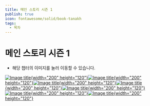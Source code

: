 ```yaml
---
title: 메인 스토리 시즌 1
publish: true
icon: fontawesome/solid/book-tanakh
tags:
  - 목차
---
```

# 메인 스토리 시즌 1

+ 해당 챕터의 이미지를 눌러 이동할 수 있습니다.

[![Image title](https://vitamink1.github.io/mkdocs-test/assets/chapterimg/ChapterImage_S1_1.png){width="200" height="120"}](../s1_main/c1.md)[![Image title](https://vitamink1.github.io/mkdocs-test/assets/chapterimg/ChapterImage_S1_4.png){width="200" height="120"}](../s1_main/c4.md)[![Image title](https://vitamink1.github.io/mkdocs-test/assets/chapterimg/ChapterImage_S1_5.png){width="200" height="120"}](../s1_main/c5.md)[![Image title](https://vitamink1.github.io/mkdocs-test/assets/chapterimg/ChapterImage_S1_6.png){width="200" height="120"}](../s1_main/c6.md)[![Image title](https://vitamink1.github.io/mkdocs-test/assets/chapterimg/ChapterImage_S1_7.png){width="200" height="120"}](../s1_main/c7.md)[![Image title](https://vitamink1.github.io/mkdocs-test/assets/chapterimg/ChapterImage_S1_8.png){width="200" height="120"}](../s1_main/c8.md)[![Image title](https://vitamink1.github.io/mkdocs-test/assets/chapterimg/ChapterImage_S1_9.png){width="200" height="120"}](../s1_main/c9.md)
